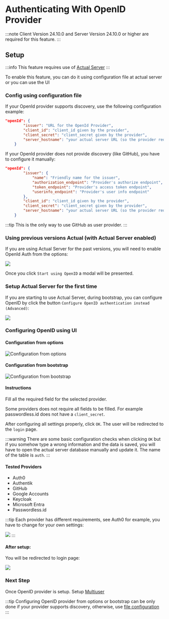 # Authenticating With OpenID Provider

:::note
Client Version 24.10.0 and
Server Version 24.10.0 or higher are required for this feature.
:::

## Setup
:::info
This feature requires use of [Actual Server](../config/)
:::

To enable this feature, you can do it using configuration file at actual server or you can use the UI

### Config using configuration file

If your OpenId provider supports discovery, use the following configuration example:

```json title="config.json"
"openId": {
        "issuer": "URL for the OpenId Provider",
        "client_id": "client_id given by the provider",
        "client_secret": "client_secret given by the provider",
        "server_hostname": "your actual server URL (so the provider redirects you to this)"
    }
```

If your OpenId provider does not provide discovery (like GitHub), you have to configure it manually:

```json title="config.json"
"openId": {
        "issuer": {
            "name": "Friendly name for the issuer",
            "authorization_endpoint": "Provider's authorize endpoint",
            "token_endpoint": "Provider's access token endpoint",
            "userinfo_endpoint": "Provider's user info endpoint"
        },
        "client_id": "client_id given by the provider",
        "client_secret": "client_secret given by the provider",
        "server_hostname": "your actual server URL (so the provider redirects you to this)"
    }
```

:::tip
This is the only way to use GitHub as user provider.
:::

### Using previous versions Actual (with Actual Server enabled)

If you are using Actual Server for the past versions, you will need to enable OpenId Auth from the options:

![](/static/img/oauth/start-using-options.png)

Once you click `Start using OpenID` a modal will be presented.

### Setup Actual Server for the first time

If you are starting to use Actual Server, during bootstrap, you can configure OpenID by click the button `Configure OpenID authentication instead (Advanced)`:

![](/static/img/oauth/welcome-button.png)

### Configuring OpenID using UI

#### Configuration from options
![Configuration from options](/static/img/oauth/modal.png)

#### Configuration from bootstrap
![Configuration from bootstrap](/static/img/oauth/bootstrap.png)

#### Instructions
Fill all the required field for the selected provider.

Some providers does not require all fields to be filled. 
For example passwordless.id does not have a `client_secret`.

After configuring all settings properly, click `OK`. The user will be redirected to the `login` page.

:::warning
There are some basic configuration checks when clicking `OK` but if you somehow type a wrong information and the data is saved, you will have to open the actual server database manually and update it. The name of the table is `auth`.
:::

#### Tested Providers
- Auth0
- Authentik
- GitHub
- Google Accounts
- Keycloak
- Microsoft Entra
- Passwordless.id

:::tip
Each provider has different requirements, see Auth0 for example, you have to change for your own settings:

![](/static/img/oauth/provider-requirement.png)
:::

#### After setup:

You will be redirected to login page:

![](/static/img/oauth/first-login.png)

### Next Step
Once OpenID provider is setup. Setup [Multiuser](multi-user) 


:::tip
Configuring OpenID provider from options or bootstrap can be only done if your provider supports discovery, otherwise, use [file configuration](oauth-auth#config-using-configuration-file)
:::